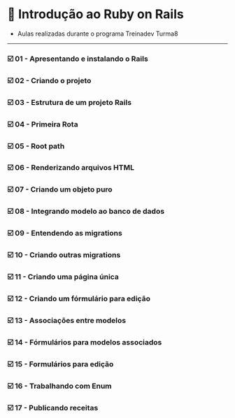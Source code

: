 # :triangular_flag_on_post: Introdução ao Ruby on Rails 
- Aulas realizadas durante o programa Treinadev Turma8
___


###  :ballot_box_with_check: 01 - Apresentando e instalando o Rails

### :ballot_box_with_check: 02 - Criando o projeto

### :ballot_box_with_check: 03 - Estrutura de um projeto Rails

### :ballot_box_with_check: 04 - Primeira Rota

### :ballot_box_with_check: 05 - Root path

### :ballot_box_with_check: 06 - Renderizando arquivos HTML

### :ballot_box_with_check: 07 - Criando um objeto puro

### :ballot_box_with_check: 08 - Integrando modelo ao banco de dados

### :ballot_box_with_check: 09 - Entendendo as migrations

### :ballot_box_with_check: 10 - Criando outras migrations

### :ballot_box_with_check: 11  - Criando uma página única

### :ballot_box_with_check: 12 - Criando um fórmulário para edição

### :ballot_box_with_check: 13 - Associações entre modelos

### :ballot_box_with_check: 14 - Fórmulários para modelos associados

### :ballot_box_with_check: 15 - Formulários para edição 

### :ballot_box_with_check: 16 - Trabalhando com Enum 

### :ballot_box_with_check: 17 - Publicando receitas
